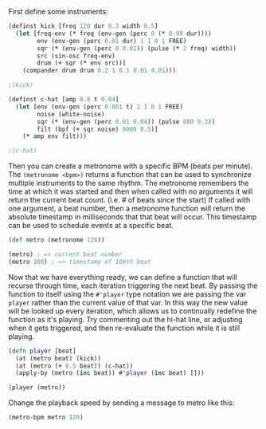 First define some instruments:

```clj
(definst kick [freq 120 dur 0.3 width 0.5]
  (let [freq-env (* freq (env-gen (perc 0 (* 0.99 dur))))
        env (env-gen (perc 0.01 dur) 1 1 0 1 FREE)
        sqr (* (env-gen (perc 0 0.01)) (pulse (* 2 freq) width))
        src (sin-osc freq-env)
        drum (+ sqr (* env src))]
    (compander drum drum 0.2 1 0.1 0.01 0.01)))

;(kick)

(definst c-hat [amp 0.8 t 0.04]
  (let [env (env-gen (perc 0.001 t) 1 1 0 1 FREE)
        noise (white-noise)
        sqr (* (env-gen (perc 0.01 0.04)) (pulse 880 0.2))
        filt (bpf (+ sqr noise) 9000 0.5)]
    (* amp env filt)))

;(c-hat)
```

Then you can create a metronome with a specific BPM (beats per minute).  The ```(metronome <bpm>)``` returns a function that can be used to synchronize multiple instruments to the same rhythm.  The metronome remembers the time at which it was started and then when called with no arguments it will return the current beat count.  (i.e. # of beats since the start)  If called with one argument, a beat number, then a metronome function will return the absolute timestamp in milliseconds that that beat will occur.  This timestamp can be used to schedule events at a specific beat.

```clj
(def metro (metronome 128))

(metro) ; => current beat number
(metro 100) ; => timestamp of 100th beat
```

Now that we have everything ready, we can define a function that will recurse through time, each iteration triggering the next beat.  By passing the function to itself using the ```#'player``` type notation we are passing the var `player` rather than the current value of that var.  In this way the new value will be looked up every iteration, which allows us to continually redefine the function as it's playing.  Try commenting out the hi-hat line, or adjusting when it gets triggered, and then re-evaluate the function while it is still playing.

```clj
(defn player [beat]
  (at (metro beat) (kick))
  (at (metro (+ 0.5 beat)) (c-hat))
  (apply-by (metro (inc beat)) #'player (inc beat) []))

(player (metro))
```

Change the playback speed by sending a message to metro like this:

```clj
(metro-bpm metro 120)
```